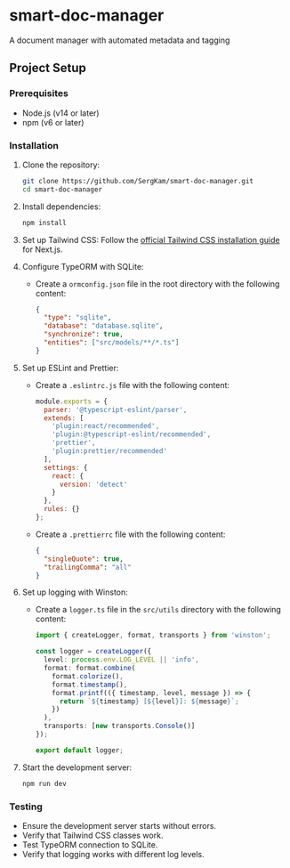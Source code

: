 # smart-doc-manager
A document manager with automated metadata and tagging

## Project Setup

### Prerequisites
- Node.js (v14 or later)
- npm (v6 or later)

### Installation

1. Clone the repository:
   ```bash
   git clone https://github.com/SergKam/smart-doc-manager.git
   cd smart-doc-manager
   ```

2. Install dependencies:
   ```bash
   npm install
   ```

3. Set up Tailwind CSS:
   Follow the [official Tailwind CSS installation guide](https://tailwindcss.com/docs/guides/nextjs) for Next.js.

4. Configure TypeORM with SQLite:
   - Create a `ormconfig.json` file in the root directory with the following content:
     ```json
     {
       "type": "sqlite",
       "database": "database.sqlite",
       "synchronize": true,
       "entities": ["src/models/**/*.ts"]
     }
     ```

5. Set up ESLint and Prettier:
   - Create a `.eslintrc.js` file with the following content:
     ```javascript
     module.exports = {
       parser: '@typescript-eslint/parser',
       extends: [
         'plugin:react/recommended',
         'plugin:@typescript-eslint/recommended',
         'prettier',
         'plugin:prettier/recommended'
       ],
       settings: {
         react: {
           version: 'detect'
         }
       },
       rules: {}
     };
     ```
   - Create a `.prettierrc` file with the following content:
     ```json
     {
       "singleQuote": true,
       "trailingComma": "all"
     }
     ```

6. Set up logging with Winston:
   - Create a `logger.ts` file in the `src/utils` directory with the following content:
     ```typescript
     import { createLogger, format, transports } from 'winston';

     const logger = createLogger({
       level: process.env.LOG_LEVEL || 'info',
       format: format.combine(
         format.colorize(),
         format.timestamp(),
         format.printf(({ timestamp, level, message }) => {
           return `${timestamp} [${level}]: ${message}`;
         })
       ),
       transports: [new transports.Console()]
     });

     export default logger;
     ```

7. Start the development server:
   ```bash
   npm run dev
   ```

### Testing
- Ensure the development server starts without errors.
- Verify that Tailwind CSS classes work.
- Test TypeORM connection to SQLite.
- Verify that logging works with different log levels.
